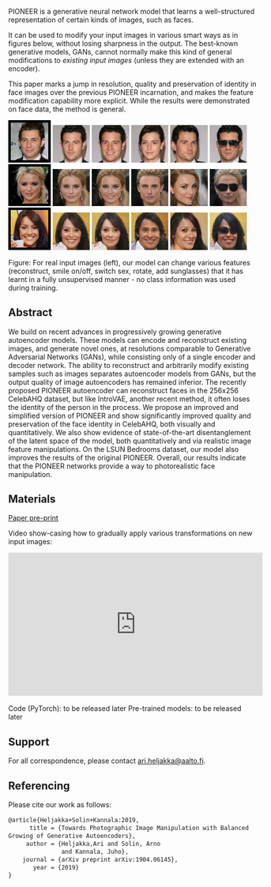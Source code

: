 PIONEER is a generative neural network model that learns  a well-structured representation of certain kinds of images, such as faces.

It can be used to modify your input images in various smart ways as in figures below, without losing sharpness in the output. The best-known generative models, GANs, cannot normally make this kind of general modifications to *existing input images* (unless they are extended with an encoder).

This paper marks a jump in resolution, quality and preservation of identity in face images over the previous PIONEER incarnation, and makes the feature modification capability more explicit. While the results were demonstrated on face data, the method is general.

<img src="samples/fig_manip/100.jpg" alt="alt text" width="15%" height="15%" style="border:5px solid black"/>
<img src="samples/fig_manip/101.jpg" alt="alt text" width="15%" height="15%"/>
<img src="samples/fig_manip/102.jpg" alt="alt text" width="15%" height="15%"/>
<img src="samples/fig_manip/103.jpg" alt="alt text" width="15%" height="15%"/>
<img src="samples/fig_manip/104.jpg" alt="alt text" width="15%" height="15%"/>
<img src="samples/fig_manip/105.jpg" alt="alt text" width="15%" height="15%"/>
<br/>
<img src="samples/fig_manip/200.jpg" alt="alt text" width="15%" height="15%" style="border:5px solid black"/>
<img src="samples/fig_manip/201.jpg" alt="alt text" width="15%" height="15%"/>
<img src="samples/fig_manip/202.jpg" alt="alt text" width="15%" height="15%"/>
<img src="samples/fig_manip/203.jpg" alt="alt text" width="15%" height="15%"/>
<img src="samples/fig_manip/204.jpg" alt="alt text" width="15%" height="15%"/>
<img src="samples/fig_manip/205.jpg" alt="alt text" width="15%" height="15%"/>
<br/>
<img src="samples/fig_manip/300.jpg" alt="alt text" width="15%" height="15%" style="border:5px solid black"/>
<img src="samples/fig_manip/301.jpg" alt="alt text" width="15%" height="15%"/>
<img src="samples/fig_manip/302.jpg" alt="alt text" width="15%" height="15%"/>
<img src="samples/fig_manip/303.jpg" alt="alt text" width="15%" height="15%"/>
<img src="samples/fig_manip/304.jpg" alt="alt text" width="15%" height="15%"/>
<img src="samples/fig_manip/305.jpg" alt="alt text" width="15%" height="15%"/>


Figure: For real input images (left), our model can change various features (reconstruct, smile on/off, switch sex, rotate, add sunglasses) that it has learnt in a fully unsupervised manner - no class information was used during training.


## Abstract

We build on recent advances in progressively growing generative autoencoder models. These models can encode and reconstruct existing images, and generate novel ones, at resolutions comparable to Generative Adversarial Networks (GANs), while consisting only of a single encoder and decoder network. The ability to reconstruct and arbitrarily modify existing samples such as images separates autoencoder models from GANs, but the output quality of image autoencoders has remained inferior. The recently proposed PIONEER autoencoder can reconstruct faces in the 256x256 CelebAHQ dataset, but like IntroVAE, another recent method, it often loses the identity of the person in the process. We propose an improved and simplified version of PIONEER and show significantly improved quality and preservation of the face identity in CelebAHQ, both visually and quantitatively. We also show evidence of state-of-the-art disentanglement of the latent space of the model, both quantitatively and via realistic image feature manipulations. On the LSUN Bedrooms dataset, our model also improves the results of the original PIONEER. Overall, our results indicate that the PIONEER networks provide a way to photorealistic face manipulation.

## Materials

[Paper pre-print](https://arxiv.org/abs/1904.06145)

Video show-casing how to gradually apply various transformations on new input images:

<iframe width="515" height="290" src="https://www.youtube.com/embed/XhxKLkFVgjY" frameborder="0" allow="accelerometer; autoplay; encrypted-media; gyroscope; picture-in-picture" allowfullscreen></iframe>

Code (PyTorch): to be released later
Pre-trained models: to be released later

## Support

For all correspondence, please contact ari.heljakka@aalto.fi.

## Referencing

Please cite our work as follows:

```
@article{Heljakka+Solin+Kannala:2019,
      title = {Towards Photographic Image Manipulation with Balanced Growing of Generative Autoencoders},
     author = {Heljakka,Ari and Solin, Arno
               and Kannala, Juho},
    journal = {arXiv preprint arXiv:1904.06145},
       year = {2019}
}
```
